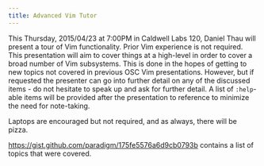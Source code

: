 ```yaml
---
title: Advanced Vim Tutor
---
```

This Thursday, 2015/04/23 at 7:00PM in Caldwell Labs 120, Daniel Thau
will present a tour of Vim functionality.  Prior Vim experience is not
required.  This presentation will aim to cover things at a high-level in
order to cover a broad number of Vim subsystems.  This is done in the
hopes of getting to new topics not covered in previous OSC Vim
presentations.  However, but if requested the presenter can go into
further detail on any of the discussed items - do not hesitate to speak
up and ask for further detail.  A list of `:help`-able items will be
provided after the presentation to reference to minimize the need for
note-taking.

Laptops are encouraged but not required, and as always, there will be pizza.

https://gist.github.com/paradigm/175fe5576a6d9cb0793b contains a list of topics that were covered.

